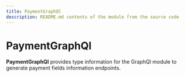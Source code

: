 ```yaml
---
title: PaymentGraphQl
description: README.md contents of the module from the source code
---
```


# PaymentGraphQl

**PaymentGraphQl** provides type information for the GraphQl module
to generate payment fields information endpoints.
